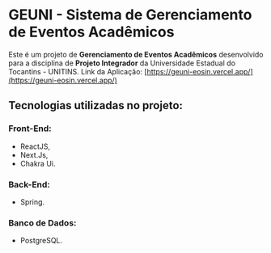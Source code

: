 # GEUNI - Sistema de Gerenciamento de Eventos Acadêmicos

Este é um projeto de **Gerenciamento de Eventos Acadêmicos** desenvolvido para a disciplina de **Projeto Integrador** da Universidade Estadual do Tocantins - UNITINS. Link da Aplicação: [https://geuni-eosin.vercel.app/](https://geuni-eosin.vercel.app/)

## Tecnologias utilizadas no projeto:
### Front-End:
- ReactJS,
-  Next.Js,
-  Chakra Ui.

### Back-End:
- Spring.

### Banco de Dados: 
- PostgreSQL.
